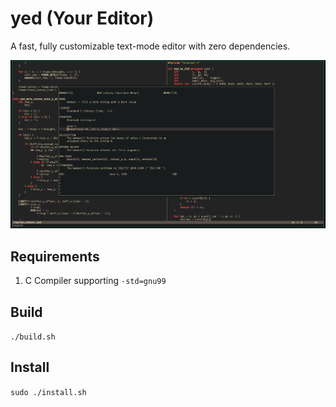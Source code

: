 # yed (Your Editor)

A fast, fully customizable text-mode editor with zero dependencies.

![yed](screenshots/1.png)

## Requirements
1. C Compiler supporting `-std=gnu99`
## Build
`./build.sh`
## Install
`sudo ./install.sh`
